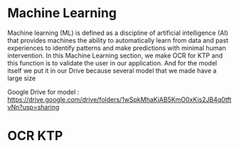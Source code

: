 # **Machine Learning**

Machine learning (ML) is defined as a discipline of artificial intelligence (AI) that provides machines the ability to automatically learn from data and past experiences to identify patterns and make predictions with minimal human intervention. In this Machine Learning section, we make OCR for KTP and this function is to validate the user in our application. And for the model itself we put it in our Drive because several model that we made have a large size

Google Drive for model : https://drive.google.com/drive/folders/1wSpkMhaKiAB5KmO0xKis2JB4q0tftvNn?usp=sharing


# **OCR KTP**

